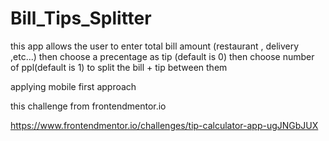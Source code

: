 # Bill_Tips_Splitter

this app allows the user to enter total bill amount (restaurant , delivery ,etc...)
then choose a precentage as tip (default is 0) then choose number of ppl(default is 1) to split the bill + tip between them 

applying mobile first approach

this challenge from frontendmentor.io

https://www.frontendmentor.io/challenges/tip-calculator-app-ugJNGbJUX
